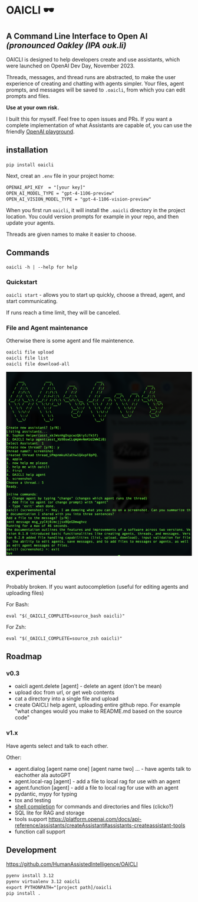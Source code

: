 # OAICLI 🕶️
**A Command Line Interface to Open AI**
_(pronounced Oakley (IPA oʊk.li)_
---

OAICLI is designed to help developers create and use assistants, which were launched on OpenAI Dev Day, November 2023.

Threads, messages, and thread runs are abstracted, to make the user experience of creating and chatting with agents simpler.
Your files, agent prompts, and messages will be saved to `.oaicli`, from which you can edit prompts and files.

**Use at your own risk.**

I built this for myself. Feel free to open issues and PRs.
If you want a complete implementation of what Assistants are capable of, you can use the friendly [OpenAI playground](https://platform.openai.com/playground).



## installation

`pip install oaicli`

Next, creat an `.env` file in your project home:

    OPENAI_API_KEY  = "[your key]"
    OPEN_AI_MODEL_TYPE = "gpt-4-1106-preview"
    OPEN_AI_VISION_MODEL_TYPE = "gpt-4-1106-vision-preview"


When you first run `oaicli`, it will install the `.oaicli` directory in the project location.
You could version prompts for example in your repo, and then update your agents.

Threads are given names to make it easier to choose.


## Commands

    oaicli -h | --help for help

### Quickstart

 `oaicli start` - allows you to start up quickly, choose a thread, agent, and start communicating.

 If runs reach a time limit, they will be canceled.

### File and Agent maintenance

 Otherwise there is some agent and file maintenence.

    oaicli file upload
    oaicli file list
    oaicli file download-all



![Screenshot of running oaicli start](screenshot.png?raw=true "Running oaicli start")

## experimental

Probably broken. If you want autocompletion (useful for editing agents and uploading files)

For Bash:

    eval "$(_OAICLI_COMPLETE=source_bash oaicli)"

For Zsh:

    eval "$(_OAICLI_COMPLETE=source_zsh oaicli)"

## Roadmap

### v0.3

 - oaicli agent.delete [agent] - delete an agent (don't be mean)
 - upload doc from url, or get web contents
 - cat a directory into a single file and upload
 - create OAICLI help agent, uploading entire github repo. For example "what changes would you make to README.md based on the source code"

 ### v1.x

Have agents select and talk to each other.

Other:

 - agent.dialog [agent name one] [agent name two] ... - have  agents talk to eachother ala autoGPT
 - agent.local-rag [agent] - add a file to local rag for use with an agent
 - agent.function [agent] - add a file to local rag for use with an agent
 - pydantic, mypy for typing
 - tox and testing
 - [shell completion](https://click.palletsprojects.com/en/8.1.x/shell-completion/) for commands and directories and files (clicko?)
 -  SQL lite for RAG and storage
 - tools support https://platform.openai.com/docs/api-reference/assistants/createAssistant#assistants-createassistant-tools
 - function call support

## Development

https://github.com/HumanAssistedIntelligence/OAICLI


    pyenv install 3.12
    pyenv virtualenv 3.12 oaicli
    export PYTHONPATH="[project path]/oaicli
    pip install .
